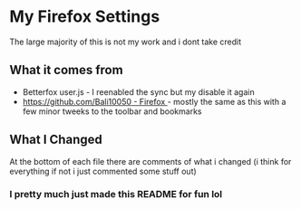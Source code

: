 # My Firefox Settings
The large majority of this is not my work and i dont take credit
## What it comes from
- Betterfox user.js - I reenabled the sync but my disable it again
- [https://github.com/Bali10050 - Firefox ](https://github.com/Bali10050/FirefoxCSS) - mostly the same as this with a few minor tweeks to the toolbar and bookmarks

## What I Changed
At the bottom of each file there are comments of what i changed (i think for everything if not i just commented some stuff out)

### I pretty much just made this README for fun lol
